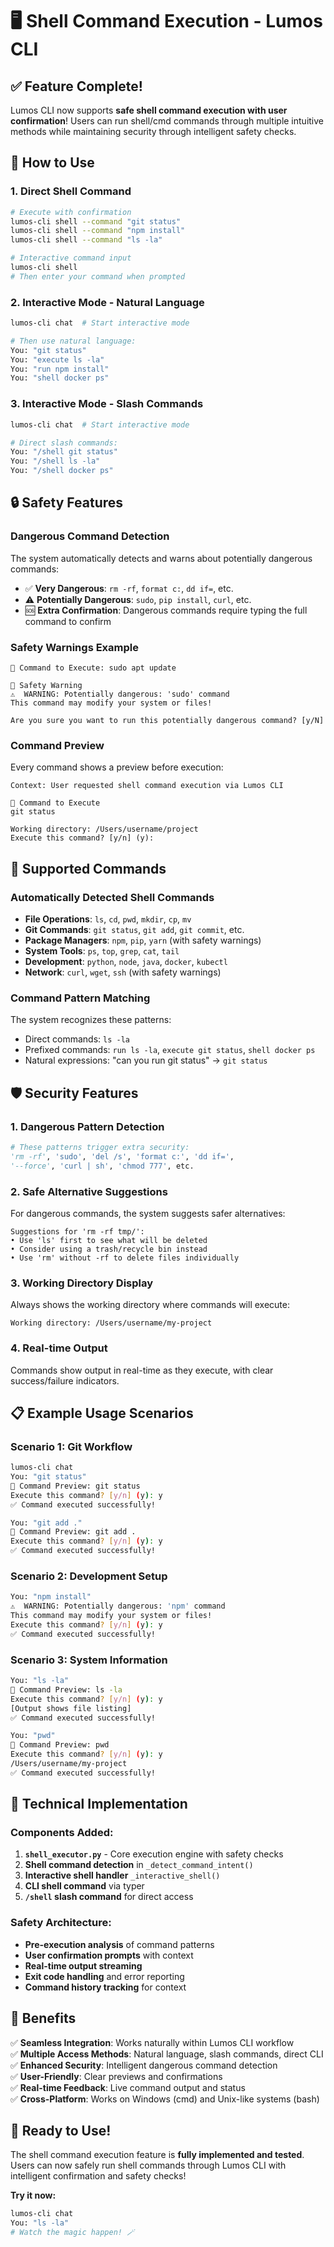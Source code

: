 # 🖥️ Shell Command Execution - Lumos CLI

## ✅ **Feature Complete!**

Lumos CLI now supports **safe shell command execution with user confirmation**! Users can run shell/cmd commands through multiple intuitive methods while maintaining security through intelligent safety checks.

## 🚀 **How to Use**

### 1. **Direct Shell Command**
```bash
# Execute with confirmation
lumos-cli shell --command "git status"
lumos-cli shell --command "npm install"  
lumos-cli shell --command "ls -la"

# Interactive command input
lumos-cli shell
# Then enter your command when prompted
```

### 2. **Interactive Mode - Natural Language**
```bash
lumos-cli chat  # Start interactive mode

# Then use natural language:
You: "git status"
You: "execute ls -la" 
You: "run npm install"
You: "shell docker ps"
```

### 3. **Interactive Mode - Slash Commands**
```bash
lumos-cli chat  # Start interactive mode

# Direct slash commands:
You: "/shell git status"
You: "/shell ls -la"  
You: "/shell docker ps"
```

## 🔒 **Safety Features**

### **Dangerous Command Detection**
The system automatically detects and warns about potentially dangerous commands:

- ✅ **Very Dangerous**: `rm -rf`, `format c:`, `dd if=`, etc.
- ⚠️ **Potentially Dangerous**: `sudo`, `pip install`, `curl`, etc.
- 🆘 **Extra Confirmation**: Dangerous commands require typing the full command to confirm

### **Safety Warnings Example**
```
🔧 Command to Execute: sudo apt update

🚨 Safety Warning
⚠️  WARNING: Potentially dangerous: 'sudo' command  
This command may modify your system or files!

Are you sure you want to run this potentially dangerous command? [y/N]
```

### **Command Preview**
Every command shows a preview before execution:
```
Context: User requested shell command execution via Lumos CLI

🔧 Command to Execute
git status

Working directory: /Users/username/project
Execute this command? [y/n] (y):
```

## 🎯 **Supported Commands**

### **Automatically Detected Shell Commands**
- **File Operations**: `ls`, `cd`, `pwd`, `mkdir`, `cp`, `mv`
- **Git Commands**: `git status`, `git add`, `git commit`, etc.
- **Package Managers**: `npm`, `pip`, `yarn` (with safety warnings)
- **System Tools**: `ps`, `top`, `grep`, `cat`, `tail`
- **Development**: `python`, `node`, `java`, `docker`, `kubectl`
- **Network**: `curl`, `wget`, `ssh` (with safety warnings)

### **Command Pattern Matching**
The system recognizes these patterns:
- Direct commands: `ls -la`
- Prefixed commands: `run ls -la`, `execute git status`, `shell docker ps`
- Natural expressions: "can you run git status" → `git status`

## 🛡️ **Security Features**

### **1. Dangerous Pattern Detection**
```python
# These patterns trigger extra security:
'rm -rf', 'sudo', 'del /s', 'format c:', 'dd if=', 
'--force', 'curl | sh', 'chmod 777', etc.
```

### **2. Safe Alternative Suggestions**
For dangerous commands, the system suggests safer alternatives:
```
Suggestions for 'rm -rf tmp/':
• Use 'ls' first to see what will be deleted
• Consider using a trash/recycle bin instead  
• Use 'rm' without -rf to delete files individually
```

### **3. Working Directory Display**
Always shows the working directory where commands will execute:
```
Working directory: /Users/username/my-project
```

### **4. Real-time Output**
Commands show output in real-time as they execute, with clear success/failure indicators.

## 📋 **Example Usage Scenarios**

### **Scenario 1: Git Workflow**
```bash
lumos-cli chat
You: "git status"
🔧 Command Preview: git status  
Execute this command? [y/n] (y): y
✅ Command executed successfully!

You: "git add ."  
🔧 Command Preview: git add .
Execute this command? [y/n] (y): y  
✅ Command executed successfully!
```

### **Scenario 2: Development Setup**
```bash  
You: "npm install"
⚠️  WARNING: Potentially dangerous: 'npm' command
This command may modify your system or files!
Execute this command? [y/n] (y): y
✅ Command executed successfully!
```

### **Scenario 3: System Information**
```bash
You: "ls -la"
🔧 Command Preview: ls -la
Execute this command? [y/n] (y): y
[Output shows file listing]
✅ Command executed successfully!

You: "pwd"  
🔧 Command Preview: pwd
Execute this command? [y/n] (y): y
/Users/username/my-project
✅ Command executed successfully!
```

## 🔧 **Technical Implementation**

### **Components Added**:
1. **`shell_executor.py`** - Core execution engine with safety checks
2. **Shell command detection** in `_detect_command_intent()`  
3. **Interactive shell handler** `_interactive_shell()`
4. **CLI shell command** via typer
5. **`/shell` slash command** for direct access

### **Safety Architecture**:
- **Pre-execution analysis** of command patterns
- **User confirmation prompts** with context
- **Real-time output streaming** 
- **Exit code handling** and error reporting
- **Command history tracking** for context

## 🎉 **Benefits**

✅ **Seamless Integration**: Works naturally within Lumos CLI workflow  
✅ **Multiple Access Methods**: Natural language, slash commands, direct CLI  
✅ **Enhanced Security**: Intelligent dangerous command detection  
✅ **User-Friendly**: Clear previews and confirmations  
✅ **Real-time Feedback**: Live command output and status  
✅ **Cross-Platform**: Works on Windows (cmd) and Unix-like systems (bash)

## 🚀 **Ready to Use!**

The shell command execution feature is **fully implemented and tested**. Users can now safely run shell commands through Lumos CLI with intelligent confirmation and safety checks!

**Try it now:**
```bash
lumos-cli chat
You: "ls -la"
# Watch the magic happen! 🪄
```